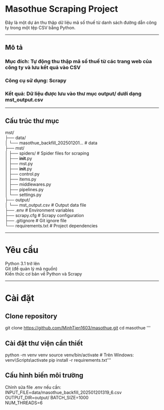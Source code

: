 # Masothue Scraping Project
 Đây là một dự án thu thập dữ liệu mã số thuế từ danh sách đường dẫn công ty trong một tệp CSV bằng Python.
***
 ## Mô tả
 ### Mục đích: Tự động thu thập mã số thuế từ các trang web của công ty và lưu kết quả vào CSV
 ### Công cụ sử dụng: Scrapy 
 ### Kết quả: Dữ liệu được lưu vào thư mục output/ dưới dạng mst_output.csv
***
 ## Cấu trúc thư mục
 mst/   
├── data/  
│   └── masothue_backfill_202501201...  # data  
├── mst/  
│   ├── spiders/                        # Spider files for scraping  
│        ├── __init__.py  
│        ├──  mst.py  
│   ├── __init__.py  
│   ├── control.py  
│   ├── items.py  
│   ├── middlewares.py  
│   ├── pipelines.py  
│   └── settings.py  
├── output/  
│   └── mst_output.csv                  # Output data file  
├── .env                                # Environment variables  
├── scrapy.cfg                          # Scrapy configuration  
├── .gitignore                          # Git ignore file  
└── requirements.txt                    # Project dependencies  
***
# Yêu cầu
Python 3.1 trở lên  
Git (để quản lý mã nguồn)  
Kiến thức cơ bản về Python và Scrapy  
***
# Cài đặt
## Clone repository
 git clone https://github.com/MinhTien1603/masothue.git
 cd masothue '''

## Cài đặt thư viện cần thiết
 python -m venv venv
 source venv/bin/activate  # Trên Windows: venv\Scripts\activate
 pip install -r requirements.txt'''

## Cấu hình biến môi trường
Chỉnh sửa file .env nếu cần:
 INPUT_FILE=data/masothue_backfill_202501201319_6.csv  
 OUTPUT_DIR=output/
 BATCH_SIZE=1000  
 NUM_THREADS=6 


